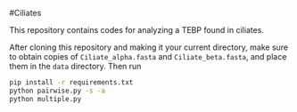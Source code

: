 #Ciliates

This repository contains codes for analyzing a TEBP found in ciliates.

After cloning this repository and making it your current directory, make sure to obtain copies of `Ciliate_alpha.fasta` and `Ciliate_beta.fasta`, and place them in the `data` directory. Then run

```sh
pip install -r requirements.txt
python pairwise.py -s -a
python multiple.py
```